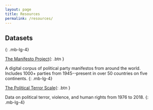 ```yaml
---
layout: page
title: Resources
permalink: /resources/
---
```



## Datasets
{: .mb-lg-4}

[The Manifesto Project](https://manifesto-project.wzb.eu/){: .btn }

A digital corpus of political party manifestos from around the world. Includes 1000+ parties from 1945--present in over 50 countries on five continents.
{: .mb-lg-4}

[The Political Terror Scale](http://www.politicalterrorscale.org/){: .btn }

Data on political terror, violence, and human rights from 1976 to 2018.
{: .mb-lg-4}
